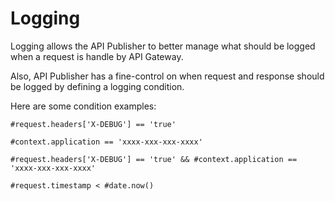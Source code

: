 # Logging

Logging allows the API Publisher to better manage what should be logged when a request is handle by API Gateway.

Also, API Publisher has a fine-control on when request and response should be logged by defining a logging condition.

Here are some condition examples:

```text
#request.headers['X-DEBUG'] == 'true'
```

```text
#context.application == 'xxxx-xxx-xxx-xxxx'
```

```text
#request.headers['X-DEBUG'] == 'true' && #context.application == 'xxxx-xxx-xxx-xxxx'
```

```text
#request.timestamp < #date.now()
```
